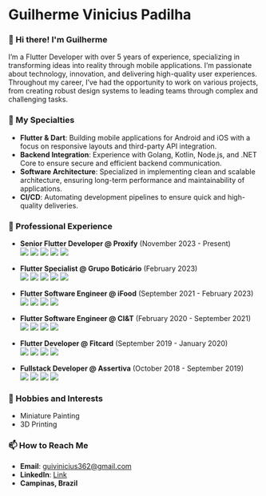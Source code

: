 # Guilherme Vinicius Padilha

### 👋 Hi there! I'm Guilherme

I’m a Flutter Developer with over 5 years of experience, specializing in transforming ideas into reality through mobile applications. I’m passionate about technology, innovation, and delivering high-quality user experiences. Throughout my career, I’ve had the opportunity to work on various projects, from creating robust design systems to leading teams through complex and challenging tasks.

### 🚀 My Specialties

- **Flutter & Dart**: Building mobile applications for Android and iOS with a focus on responsive layouts and third-party API integration.
- **Backend Integration**: Experience with Golang, Kotlin, Node.js, and .NET Core to ensure secure and efficient backend communication.
- **Software Architecture**: Specialized in implementing clean and scalable architecture, ensuring long-term performance and maintainability of applications.
- **CI/CD**: Automating development pipelines to ensure quick and high-quality deliveries.

### 💼 Professional Experience

- **Senior Flutter Developer @ Proxify** (November 2023 - Present)  
  <img src="https://img.shields.io/badge/Flutter-02569B?logo=flutter&logoColor=white"/> <img src="https://img.shields.io/badge/Firebase-FFCA28?logo=firebase&logoColor=black"/> <img src="https://img.shields.io/badge/JavaScript-F7DF1E?logo=javascript&logoColor=black"/> <img src="https://img.shields.io/badge/Android-3DDC84?logo=android&logoColor=white"/> <img src="https://img.shields.io/badge/iOS-000000?logo=ios&logoColor=white"/>

- **Flutter Specialist @ Grupo Boticário** (February 2023)  
  <img src="https://img.shields.io/badge/Flutter-02569B?logo=flutter&logoColor=white"/> <img src="https://img.shields.io/badge/CI/CD-006BB6?logo=azure-pipelines&logoColor=white"/> <img src="https://img.shields.io/badge/React-61DAFB?logo=react&logoColor=black"/> <img src="https://img.shields.io/badge/JavaScript-F7DF1E?logo=javascript&logoColor=black"/> <img src="https://img.shields.io/badge/TypeScript-3178C6?logo=typescript&logoColor=white"/>

- **Flutter Software Engineer @ iFood** (September 2021 - February 2023)  
  <img src="https://img.shields.io/badge/Flutter-02569B?logo=flutter&logoColor=white"/> <img src="https://img.shields.io/badge/Go-00ADD8?logo=go&logoColor=white"/> <img src="https://img.shields.io/badge/Kotlin-0095D5?logo=kotlin&logoColor=white"/> <img src="https://img.shields.io/badge/Node.js-339933?logo=node.js&logoColor=white"/>

- **Flutter Software Engineer @ CI&T** (February 2020 - September 2021)  
  <img src="https://img.shields.io/badge/Flutter-02569B?logo=flutter&logoColor=white"/> <img src="https://img.shields.io/badge/Android-3DDC84?logo=android&logoColor=white"/> <img src="https://img.shields.io/badge/iOS-000000?logo=ios&logoColor=white"/> <img src="https://img.shields.io/badge/Kotlin-0095D5?logo=kotlin&logoColor=white"/>

- **Flutter Developer @ Fitcard** (September 2019 - January 2020)  
  <img src="https://img.shields.io/badge/Flutter-02569B?logo=flutter&logoColor=white"/> <img src="https://img.shields.io/badge/iOS-000000?logo=ios&logoColor=white"/> <img src="https://img.shields.io/badge/Android-3DDC84?logo=android&logoColor=white"/> <img src="https://img.shields.io/badge/.NET_Core-512BD4?logo=dotnet&logoColor=white"/>

- **Fullstack Developer @ Assertiva** (October 2018 - September 2019)  
  <img src="https://img.shields.io/badge/Java-007396?logo=java&logoColor=white"/> <img src="https://img.shields.io/badge/React-61DAFB?logo=react&logoColor=black"/> <img src="https://img.shields.io/badge/Spring-6DB33F?logo=spring&logoColor=white"/> <img src="https://img.shields.io/badge/PostgreSQL-336791?logo=postgresql&logoColor=white"/>

### 🎨 Hobbies and Interests

- Miniature Painting
- 3D Printing

### 📫 How to Reach Me

- **Email**: guivinicius362@gmail.com
- **LinkedIn**: [Link](https://www.linkedin.com/in/guilherme-vinicius-padilha-67744a157/)
- **Campinas, Brazil**
